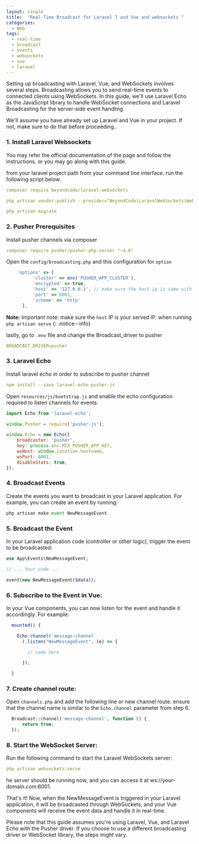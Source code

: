```yaml
---
layout: single
title:  "Real-Time Broadcast for Laravel 7 and Vue and websockets "
categories:
  - Web
tags:
  - real-time
  - broadcast
  - events
  - websockets
  - vue
  - laravel
---
```

Setting up broadcasting with Laravel, Vue, and WebSockets involves several steps. Broadcasting allows you to send real-time events to connected clients using WebSockets. In this guide, we'll use Laravel Echo as the JavaScript library to handle WebSocket connections and Laravel Broadcasting for the server-side event handling. 

We'll assume you have already set up Laravel and Vue in your project. If not, make sure to do that before proceeding..

### 1. Install Laravel Websockets
You may refer the official documentation of the page and follow the instructions. or you may go along with this guide.

from your laravel project path from your command line interface. run the following script below.

```yaml
composer require beyondcode/laravel-websockets
```

```yaml
php artisan vendor:publish --provider="BeyondCode\LaravelWebSockets\WebSocketsServiceProvider" --tag="migrations"
```

```yaml
php artisan migrate
```

### 2. Pusher Prerequisites
Install pusher channels via composer
```yaml
composer require pusher/pusher-php-server "~4.0"
```
Open the `config/broadcasting.php` and this configuration for `option`
```javascript
    'options' => [
          'cluster' => env('PUSHER_APP_CLUSTER'),
          'encrypted' => true,
          'host' => '127.0.0.1', // make sure the host ip is same with your served ip
          'port' => 6001,
          'scheme' => 'http'
      ],
```
**Note:** Important note: make sure the `host` IP is your served IP. when running `php artisan serve`
{: .notice--info}

lastly, go to `.env` file and change the Broadcast_driver to pusher

```yaml
BROADCAST_DRIVER=pusher
```

### 3. Laravel Echo
Install laravel echo in order to subscribe to pusher channel
```yaml
npm install --save laravel-echo pusher-js
```

Open `resources/js/bootstrap.js` and enable the echo configuration required to listen channels for events.

```javascript
import Echo from 'laravel-echo';

window.Pusher = require('pusher-js');

window.Echo = new Echo({
    broadcaster: 'pusher',
    key: process.env.MIX_PUSHER_APP_KEY,
    wsHost: window.location.hostname,
    wsPort: 6001,
    disableStats: true,
});
```

### 4. Broadcast Events
Create the events you want to broadcast in your Laravel application. For example, you can create an event by running:

```javascript
php artisan make:event NewMessageEvent
```

### 5. Broadcast the Event
In your Laravel application code (controller or other logic), trigger the event to be broadcasted:

```php
use App\Events\NewMessageEvent;

// ... Your code ...

event(new NewMessageEvent($data));
```

### 6. Subscribe to the Event in Vue:
In your Vue components, you can now listen for the event and handle it accordingly. For example:

```javascript
  mounted() {

    Echo.channel(`message-channel`
      ).listen("NewMessageEvent", (e) => {

        // code here

      });

  }
```

### 7. Create channel route:
Open `channels.php` and add the following line or new channel route. ensure that the channel name is similar to the `Echo.channel` parameter from step 6.

```php
  Broadcast::channel('message-channel', function () {
      return true;
  });
```

### 8. Start the WebSocket Server:
Run the following command to start the Laravel WebSockets server:

```yaml
php artisan websockets:serve
```

he server should be running now, and you can access it at ws://your-domain.com:6001.

That's it! Now, when the NewMessageEvent is triggered in your Laravel application, it will be broadcasted through WebSockets, and your Vue components will receive the event data and handle it in real-time.

Please note that this guide assumes you're using Laravel, Vue, and Laravel Echo with the Pusher driver. If you choose to use a different broadcasting driver or WebSocket library, the steps might vary.